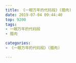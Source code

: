 ```yaml
---
title: 《一眼万年的代码段》(腊肉)
date: 2019-07-04 09:44:40
top: 9200
tags: 
- 一眼万年的代码段
- 腊肉

categories:
- 《一眼万年的代码段》(腊肉)

---
```




<!-- more -->
